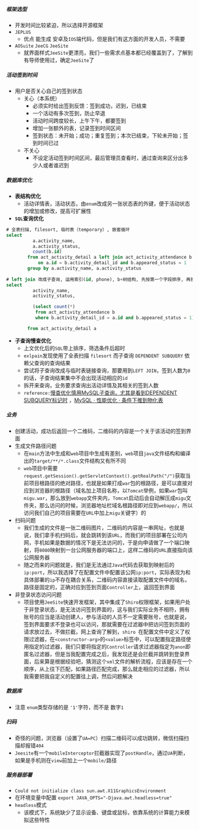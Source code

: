 ##### 框架选型

- 开发时间比较紧迫，所以选择开源框架
- `JEPLUS` 
  - 优点 能生成 安卓及`IOS`端代码，但是我们有这方面的开发人员，不需要
- `AOSuite` `JeeCG`  `JeeSite` 
  - 就界面样式`JeeSite`更漂亮，我们一些需求点基本都已经覆盖到了，了解到有导师使用过，确定`JeeSite`了



##### 活动签到时间

- 用户是否关心自己的签到状态
  - 关心（本系统）
    - 必须实时给出签到反馈：签到成功，迟到，已结束
    - 一个活动有多次签到，防止早退
    - 活动时间跨度较长，上午下午，都要签到
    - 增加一张额外的表，记录签到时间区间
    - 签到状态：未开始；成功；重复签到；本次已结束，下轮未开始；签到时间已过
  - 不关心
    - 不设定活动签到时间区间，最后管理员查看时，通过查询来区分出多少人或者谁迟到



##### 数据库优化

- **表结构优化**
  - 活动详情表，活动状态，由`enum`改成另一张状态表的外键，便于活动状态的增加或修改，提高可扩展性
- **`SQL`查询优化**

``` sql
# 全表扫描, filesort, 临时表（temporary）, 嵌套循环
select
          a.activity_name,
          a.activity_status,
          count(b.id)
        from act_activity_detail a left join act_activity_attendance b
            on a.id = b.activity_detail_id and b.appeared_status = 1
        group by a.activity_name, a.activity_status
        
# left join 改成子查询, 运用索引(id, phone), b+树结构, 先按第一个字段排序, 再按第二个字段排序
select
          activity_name,
          activity_status,

          (select count(*)
           from act_activity_attendance b
           where b.activity_detail_id = a.id and b.appeared_status = 1)

        from act_activity_detail a
```

- **子查询慢查优化** 
  - 上文优化后的`SQL`带上排序，筛选条件后超时
  - `exlpain`发现使用了全表扫描 `filesort` 而子查询 `DEPENDENT SUBQUERY` 依赖父查询的查询结果
  - 尝试将子查询改成与临时表链接查询，那要用到`LEFT JOIN`，签到人数为`0`的话，子查询结果集中不会出现活动相应的`id`
  - 拆开来查询，业务要求查询出活动详情及其相关的签到人数
  - `reference:`[慢查优化慎用MySQL子查询，尤其是看到DEPENDENT SUBQUERY标记时](https://www.cnblogs.com/zhengyun_ustc/p/slowquery3.html) ，[MySQL · 性能优化 · 条件下推到物化表](http://mysql.taobao.org/monthly/2016/07/08/)



#####  业务

- 创建活动，成功后返回一个二维码，二维码的内容是一个关于该活动的签到界面
- 生成文件路径问题
  - 在`main`方法中生成和`web`项目中生成有差别，`web`项目`java`文件结构和编译出的`target/**/*.class`文件结构又有所不同
  - `web`项目中需要`request.getSession().getServletContext().getRealPath("/")`获取当前项目根路径的绝对路径，也就是如果打成`war`包的根路径，是可以直接对应到浏览器的根路径（域名加上项目名称，以`Tomcat`举例，如果`war`包叫`migu.war`，那么放到`webapp`文件夹内，`Tomcat`启动后会自动解压成`migu`文件夹，那么访问的时候，浏览器地址栏域名根路径即对应到`webapp/`，所以访问我们自己的项目需要在`URL`中加上`migu`关键字）的
- 扫码问题
  - 我们生成的文件是一张二维码图片，二维码的内容是一串网址，也就是说，我们拿手机扫码后，就会跳转到该`URL`，而我们的项目部署在公司内网，手机如果是数据的情况下是无法访问的，于是向申请做了一个端口映射，将`8080`映射到一台公网服务器的端口上，这样二维码的`URL`直接指向该公网服务器
  - 随之而来的问题就是，我们是无法通过`Java`代码去获取到映射后的`ip:port`，所以我选择了在配置文件中配置该公网`ip:port`，实际表现为和具体部署的`ip`不存在耦合关系，二维码内容直接读取配置文件中的域名，路径是固定的，正确对应到签到页面`Controller`上，返回签到界面
- 非登录状态访问问题
  - 项目使用`JeeSite`快速开发框架，其中集成了`Shiro`权限框架，如果用户处于非登录状态，是无法访问签到界面的，这与我们实际业务不相符，拥有账号的应当是活动创建人，参与活动的人员不一定需要账号，也就是说，签到界面要求不登录也可以访问，那就需要在过滤器中把访问签到页面的请求放过去，不做拦截，网上查询了解到，`shiro `在配置文件中定义了权限过滤器，在`<constructor-arg>`的`<value>`标签中，可以配置指定路径使用指定的过滤器，我们只要将指定的`Controller`请求过滤器指定为`anon`即匿名过滤器，但是当我配置完成之后，我发现还是会拦截并跳转到登录界面，后来算是根据经验吧，猜测这个`xml`文件的解析流程，应该是存在一个顺序，从上往下匹配，如果路径匹配完成，那么就走相应的过滤器，所以我需要把我自定义的配置往上调，然后问题解决

##### 数据库

- 注意 `enum`类型存储的是 `'1'`字符，而不是 数字`1`

##### 扫码

- 奇怪的问题，浏览器（设置了`UA=PC`）扫描二维码可以成功跳转，微信扫描扫描却报错`404`
- `Jeesite`有一个`mobileInterceptor`拦截器实现了`postHandle`，通过`UA`判断，如果是手机则在`view`前加上一个`mobile/`路径

##### 服务器部署

- `Could not initialize class sun.awt.X11GraphicsEnvironment `
- 在环境变量中配置 ` export JAVA_OPTS="-Djava.awt.headless=true" `
- `headless`模式
  - 该模式下，系统缺少了显示设备、键盘或鼠标，依靠系统的计算能力来模拟这些特性

